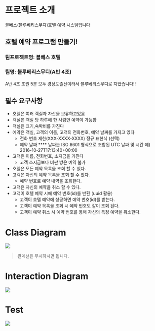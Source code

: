 # 프로젝트 소개
블베스(블루베리스무디)호텔 예약 시스템입니다

## 호텔 예약 프로그램 만들기!
### 팀프로젝트명: 블베스 호텔
### 팀명: 블루베리스무디(A반 4조)
A반 4조 조원 5분 모두 경상도출신이라서 블루베리스무디로 지었습니다!!

## 필수 요구사항 
+ 호텔은 여러 객실과 자산을 보유하고있음
+ 객실은 객실 당 하루에 한 사람만 예약이 가능함
+ 객실은 크기,숙박비를 가진다
+ 예약은  객실, 고객의 이름, 고객의 전화번호, 예약 날짜를 가지고 있다
    - 전화 번호 제한(XXX-XXXX-XXXX) 정규 표현식   (선택)
    - 예약 날짜 **** 날짜는 ISO 8601 형식으로
       조합된 UTC 날짜 및 시간 예) 2016-10-27T17:13:40+00:00 
+  고객은 이름, 전화번호, 소지금을 가진다
    - 고객 소지금보다 비싼 방은 예약 불가
+ 호텔은 모든 예약 목록을 조회 할 수 있다. 
+ 고객은 자신의 예약 목록을 조회 할 수 있다.
    - 예약 번호로 예약 내역을 조회한다.
+  고객은 자신의 예약을 취소 할 수 있다.
+ 고객이 호텔 예약 시에 예약 번호(id)를 반환 (uuid 활용)
    - 고객이 호텔 예약에 성공하면 예약 번호(id)를 받는다.
    - 고객이 예약 목록을 조회 시 예약 번호도 같이 조회 된다.
    - 고객이 예약 취소 시 예약 번호를 통해 자신의 특정 예약을 취소한다.

# Class Diagram
![](https://velog.velcdn.com/images/uiseongsang/post/7e444a74-fe84-442f-8c95-bf36ba1c2431/image.png)

> 관계선은 무시하시면 됩니다.

# Interaction Diagram
![](https://velog.velcdn.com/images/uiseongsang/post/1a19ff63-9810-473e-8d56-3fd6c5aed665/image.png)


# Test
![](https://velog.velcdn.com/images/uiseongsang/post/73802bea-7fb3-4d5f-88bd-bccaa7cb9ac3/image.png)
